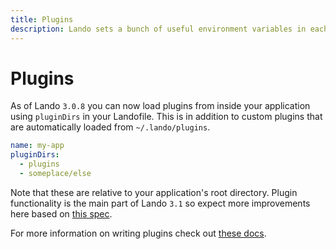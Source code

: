 ```yaml
---
title: Plugins
description: Lando sets a bunch of useful environment variables in each service by default, or you can inject your own by configuring your Landofile or using a custom environment file.
---
```


# Plugins

As of Lando `3.0.8` you can now load plugins from inside your application using `pluginDirs` in your Landofile. This is in addition to custom plugins that are automatically loaded from `~/.lando/plugins`.

```yaml
name: my-app
pluginDirs:
  - plugins
  - someplace/else
```

Note that these are relative to your application's root directory. Plugin functionality is the main part of Lando `3.1` so expect more improvements here based on [this spec](https://github.com/lando/lando/issues/2434).

For more information on writing plugins check out [these docs](https://docs.lando.dev/contrib/coder.html).

